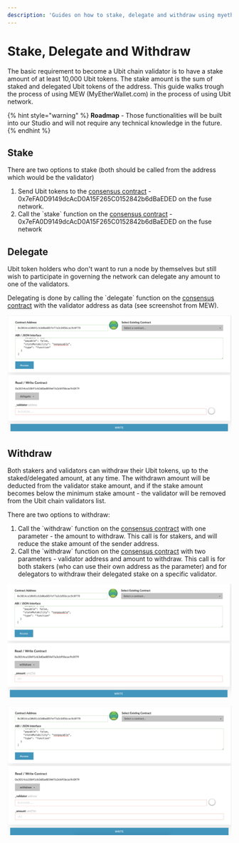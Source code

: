 ```yaml
---
description: 'Guides on how to stake, delegate and withdraw using myetherwallet.com'
---
```


# Stake, Delegate and Withdraw

The basic requirement to become a Ubit chain validator is to have a stake amount of at least 10,000 Ubit tokens. The stake amount is the sum of staked and delegated Ubit tokens of the address. This guide walks trough the process of using MEW \(MyEtherWallet.com\) in the process of using Ubit network.

{% hint style="warning" %}
**Roadmap** - Those functionalities will be built into our Studio and will not require any technical knowledge in the future.
{% endhint %}

## Stake

There are two options to stake \(both should be called from the address which would be the validator\)

1. Send Ubit tokens to the [consensus contract](https://ubitscan.com/address/0x7eFA0D9149dcAcD0A15F265C0152842b6dBaEDED) - 0x7eFA0D9149dcAcD0A15F265C0152842b6dBaEDED on the fuse network.
2. Call the \`stake\` function on the [consensus contract](https://ubitscan.com/address/0x7eFA0D9149dcAcD0A15F265C0152842b6dBaEDED) - 0x7eFA0D9149dcAcD0A15F265C0152842b6dBaEDED on the fuse network

 

## Delegate

Ubit token holders who don't want to run a node by themselves but still wish to participate in governing the network can delegate any amount to one of the validators.

Delegating is done by calling the \`delegate\` function on the [consensus contract](https://ubitscan.com/address/0x7eFA0D9149dcAcD0A15F265C0152842b6dBaEDED) with the validator address as data \(see screenshot from MEW\).

![delegate](../../.gitbook/assets/screen-shot-2019-09-04-at-14.59.27.png)

## Withdraw

Both stakers and validators can withdraw their Ubit tokens, up to the staked/delegated amount, at any time. The withdrawn amount will be deducted from the validator stake amount, and if the stake amount becomes below the minimum stake amount - the validator will be removed from the Ubit chain validators list.

There are two options to withdraw:

1. Call the \`withdraw\` function on the [consensus contract](https://ubitscan.com/address/0x7eFA0D9149dcAcD0A15F265C0152842b6dBaEDED) with one parameter - the amount to withdraw. This call is for stakers, and will reduce the stake amount of the sender address.
2. Call the \`withdraw\` function on the [consensus contract](https://ubitscan.com/address/0x7eFA0D9149dcAcD0A15F265C0152842b6dBaEDED) with two parameters - validator address and amount to withdraw. This call is for both stakers \(who can use their own address as the parameter\) and for delegators to withdraw their delegated stake on a specific validator.

![withdraw option \#1](../../.gitbook/assets/screen-shot-2019-09-04-at-15.01.15.png)

![withdraw option \#2](../../.gitbook/assets/screen-shot-2019-09-04-at-15.01.25.png)

